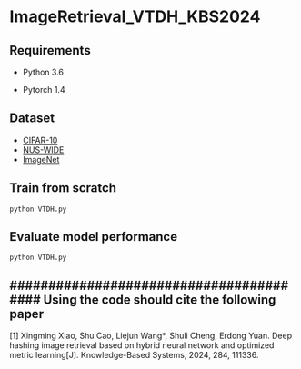 # ImageRetrieval_VTDH_KBS2024

## Requirements

- Python 3.6

- Pytorch 1.4

## Dataset

- [CIFAR-10](http://www.cs.toronto.edu/~kriz/cifar.html)
- [NUS-WIDE](https://lms.comp.nus.edu.sg/wp-content/uploads/2019/research/nuswide/NUS-WIDE.html)
- [ImageNet](https://image-net.org/)


## Train from scratch

    python VTDH.py
	

## Evaluate model performance

    python VTDH.py

## ######################################## Using the code should cite the following paper ######################################## 
[1] Xingming Xiao, Shu Cao, Liejun Wang*, Shuli Cheng, Erdong Yuan. Deep hashing image retrieval based on hybrid neural network and optimized metric learning[J]. Knowledge-Based Systems, 2024, 284, 111336.
